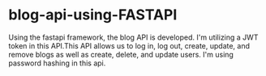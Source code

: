 # blog-api-using-FASTAPI
Using the fastapi framework, the blog API is developed. I'm utilizing a JWT token in this API.This API allows us to log in, log out, create, update, and remove blogs as well as create, delete, and update users. I'm using password hashing in this api. 
